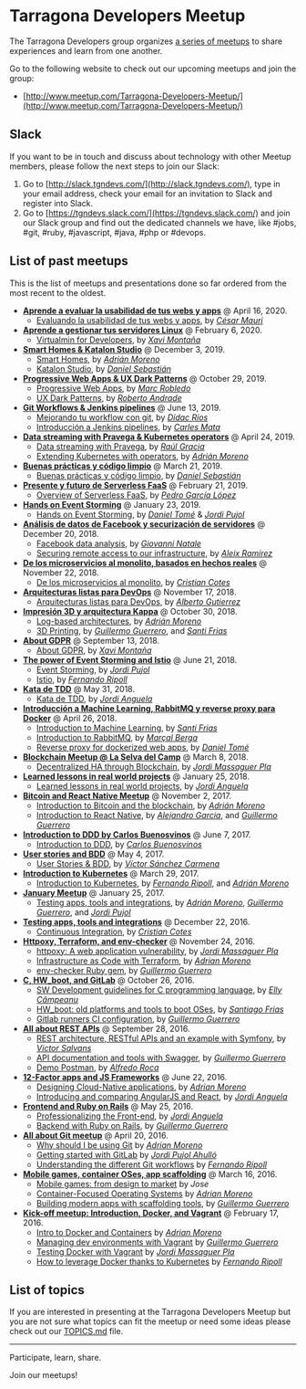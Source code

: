 # Tarragona Developers Meetup

The Tarragona Developers group organizes [a series of meetups](http://www.meetup.com/Tarragona-Developers-Meetup/) to share experiences and learn from one another.

Go to the following website to check out our upcoming meetups and join the group:

* [http://www.meetup.com/Tarragona-Developers-Meetup/](http://www.meetup.com/Tarragona-Developers-Meetup/)


## Slack

If you want to be in touch and discuss about technology with other Meetup members, please follow the next steps to join our Slack:

1. Go to [http://slack.tgndevs.com/](http://slack.tgndevs.com/), type in your email address, check your email for an invitation to Slack and register into Slack.
2. Go to [https://tgndevs.slack.com/](https://tgndevs.slack.com/) and join our Slack group and find out the dedicated channels we have, like #jobs, #git, #ruby, #javascript, #java, #php or #devops.


## List of past meetups

This is the list of meetups and presentations done so far ordered from the most recent to the oldest.

* **[Aprende a evaluar la usabilidad de tus webs y apps](https://www.meetup.com/Tarragona-Developers-Meetup/events/269887014/)** @ April 16, 2020.
  * [Evaluando la usabilidad de tus webs y apps](https://cesarmauri.com/es/aprende-a-evaluar-la-usabilidad-de-tus-webs-y-apps/), by *[César Mauri](https://cesarmauri.com)*
* **[Aprende a gestionar tus servidores Linux](https://www.meetup.com/Tarragona-Developers-Meetup/events/268107587/)** @ February 6, 2020.
  * [Virtualmin for Developers](https://github.com/tgndevs/meetup/raw/gh-pages/slides/virtualmin_for_developers.pdf), by *[Xavi Montaña](https://twitter.com/fxmontana)*
* **[Smart Homes & Katalon Studio](https://www.meetup.com/Tarragona-Developers-Meetup/events/266557369//)** @ December 3, 2019.
  * [Smart Homes](https://github.com/adrianmo/slides/raw/gh-pages/smart-homes/smart_homes.pdf), by *[Adrián Moreno](https://github.com/adrianmo)*
  * [Katalon Studio](#), by *[Daniel Sebastián](https://www.linkedin.com/in/danielesebastian/)*
* **[Progressive Web Apps & UX Dark Patterns](https://www.meetup.com/Tarragona-Developers-Meetup/events/265657835/)** @ October 29, 2019.
  * [Progressive Web Apps](https://github.com/tgndevs/meetup/raw/gh-pages/slides/PWA.pdf), by *[Marc Robledo](https://github.com/marcrobledo)*
  * [UX Dark Patterns](https://github.com/tgndevs/meetup/raw/gh-pages/slides/DarkPatterns.pdf), by *[Roberto Andrade](https://www.linkedin.com/in/robertoandradeperez/)*
* **[Git Workflows & Jenkins pipelines](https://www.meetup.com/Tarragona-Developers-Meetup/events/261826064/)** @ June 13, 2019.
  * [Mejorando tu workflow con git](#), by *[Dídac Ríos](https://github.com/didacrios)*
  * [Introducción a Jenkins pipelines](#), by *[Carles Mata](https://github.com/cmmata)*
* **[Data streaming with Pravega & Kubernetes operators](https://www.meetup.com/Tarragona-Developers-Meetup/events/260272030/)** @ April 24, 2019.
  * [Data streaming with Pravega](#), by *[Raúl Gracia](https://www.linkedin.com/in/raulgraciatinedo/)*
  * [Extending Kubernetes with operators](https://adrianmo.github.io/slides/k8s-operators/#/), by *[Adrián Moreno](https://github.com/adrianmo)*
* **[Buenas prácticas y código limpio](https://www.meetup.com/Tarragona-Developers-Meetup/events/259416765/)** @ March 21, 2019.
  * [Buenas prácticas y código limpio](#), by *[Daniel Sebastián](https://www.linkedin.com/in/danielesebastian/)*
* **[Presente y futuro de Serverless FaaS](https://www.meetup.com/Tarragona-Developers-Meetup/events/257895762/)** @ February 21, 2019.
  * [Overview of Serverless FaaS](https://github.com/tgndevs/meetup/raw/gh-pages/slides/faas_overview_pedro.pdf), by *[Pedro García López](http://pedrogarcialopez.es/)*
* **[Hands on Event Storming](https://www.meetup.com/Tarragona-Developers-Meetup/events/257666172/)** @ January 23, 2019.
  * [Hands on Event Storming](#), by *[Daniel Tomé](https://github.com/danitome24)* & *[Jordi Pujol](https://github.com/jpahullo)*
* **[Análisis de datos de Facebook y securización de servidores](https://www.meetup.com/Tarragona-Developers-Meetup/events/256645845/)** @ December 20, 2018.
  * [Facebook data analysis](#), by *[Giovanni Natale](https://www.linkedin.com/in/giovanni-natale-11394737/)*
  * [Securing remote access to our infrastructure](https://github.com/tgndevs/meetup/raw/gh-pages/slides/securing_remote_access.pdf), by *[Aleix Ramírez](https://www.linkedin.com/in/aleix-ram%C3%ADrez-baena-77b35a70/)*
* **[De los microservicios al monolito, basados en hechos reales](https://www.meetup.com/Tarragona-Developers-Meetup/events/254447535/)** @ November 22, 2018.
  * [De los microservicios al monolito](https://www.slideshare.net/RaY4cK/de-los-microservicios-al-monolito), by *[Cristian Cotes](https://github.com/Cotes)*
* **[Arquitecturas listas para DevOps](https://www.meetup.com/Tarragona-Developers-Meetup/events/256152957/)** @ November 17, 2018.
  * [Arquitecturas listas para DevOps](#), by *[Alberto Gutierrez](https://twitter.com/Guti_Mac)*
* **[Impresión 3D y arquitectura Kappa](https://www.meetup.com/Tarragona-Developers-Meetup/events/254381359/)** @ October 30, 2018.
  * [Log-based architectures](http://adrianmo.github.io/slides/log-architecture/), by *[Adrián Moreno](https://github.com/adrianmo)*
  * [3D Printing](https://docs.google.com/presentation/d/1XRucOycIgje1C5qwBrlGg_-7wBpEko6I9vkgBPxRSxQ/edit?usp=sharing), by *[Guillermo Guerrero](https://github.com/ryanfox1985)*, and *[Santi Frias](https://github.com/sfrias)*
* **[About GDPR](https://www.meetup.com/Tarragona-Developers-Meetup/events/254381124/)** @ September 13, 2018.
  * [About GDPR](https://es.slideshare.net/extern2000/about-gdpr-sobre-rgpd), by *[Xavi Montaña](https://twitter.com/fxmontana)*
* **[The power of Event Storming and Istio](https://www.meetup.com/Tarragona-Developers-Meetup/events/251019288/)** @ June 21, 2018.
  * [Event Storming](http://jpahullo.github.io/slides/eventstorming/), by *[Jordi Pujol](https://github.com/jpahullo)*
  * [Istio](#), by *[Fernando Ripoll](https://github.com/pipo02mix)*
* **[Kata de TDD](https://www.meetup.com/Tarragona-Developers-Meetup/events/249638584/)** @ May 31, 2018.
  * [Kata de TDD](https://www.slideshare.net/codiumteam/kata-de-tdd-by-jordi-anguela), by *[Jordi Anguela](https://github.com/jordianguela)*
* **[Introducción a Machine Learning, RabbitMQ y reverse proxy para Docker](https://www.meetup.com/Tarragona-Developers-Meetup/events/249638089/)** @ April 26, 2018.
  * [Introduction to Machine Learning](https://github.com/tgndevs/meetup/raw/gh-pages/slides/101_ML.pdf), by *[Santi Frias](https://github.com/sfrias)*
  * [Introduction to RabbitMQ](https://www.slideshare.net/MaralBerga/rabbitmq-tgndevs-meetup), by *[Marçal Berga](https://github.com/merciberga)*
  * [Reverse proxy for dockerized web apps](https://danitome24.github.io/meetup-nginx-reverseproxy/), by *[Daniel Tomé](https://github.com/danitome24)*
* **[Blockchain Meetup @ La Selva del Camp](https://www.meetup.com/Tarragona-Developers-Meetup/events/248102364/)** @ March 8, 2018.
  * [Decentralized HA through Blockchain](http://jordimassaguerpla.blogspot.com.es/2017/11/decentralized-ha.html), by *[Jordi Massaguer Pla](https://github.com/jordimassaguerpla)*
* **[Learned lessons in real world projects](https://www.meetup.com/Tarragona-Developers-Meetup/events/245637980/)** @ January 25, 2018.
  * [Learned lessons in real world projects](https://www.slideshare.net/codiumteam/learned-lessons-in-real-world-projects-by-jordi-anguela), by *[Jordi Anguela](https://github.com/jordianguela)*
* **[Bitcoin and React Native Meetup](https://www.meetup.com/Tarragona-Developers-Meetup/events/243770491/)** @ November 2, 2017.
  * [Introduction to Bitcoin and the blockchain](https://docs.google.com/presentation/d/e/2PACX-1vTCi-Vr5oPoCVv5CFZucIcYdjVtf5BgGP0Fq0yGanszgXRJpqJz0EGG0q7v53Y3jC5MMbjTKSMJurNF/pub), by *[Adrián Moreno](https://github.com/adrianmo)*
  * [Introduction to React Native](http://ryanfox1985.github.io/slides/reactnative101), by *[Alejandro Garcia](https://github.com/agrcrobles)*, and *[Guillermo Guerrero](https://github.com/ryanfox1985)*
* **[Introduction to DDD by Carlos Buenosvinos](https://www.meetup.com/Tarragona-Developers-Meetup/events/240393876/)** @ June 7, 2017.
  * [Introduction to DDD](https://www.youtube.com/watch?v=dDofYAOkpts), by *[Carlos Buenosvinos](https://twitter.com/buenosvinos)*
* **[User stories and BDD](https://www.meetup.com/Tarragona-Developers-Meetup/events/239405885/)** @ May 4, 2017.
  * [User Stories & BDD](https://docs.google.com/presentation/d/1PX05cpO2-V9hq9iWD9dNVYmj4Nydol3NMY0L8Q65bb8/pub), by *[Víctor Sánchez Carmena](https://twitter.com/vscarmena)*
* **[Introduction to Kubernetes](https://www.meetup.com/Tarragona-Developers-Meetup/events/238379684/)** @ March 29, 2017.
  * [Introduction to Kubernetes](http://adrianmo.github.io/slides/k8s-tgndevs), by *[Fernando Ripoll](https://github.com/pipo02mix)*, and *[Adrián Moreno](https://github.com/adrianmo)*
* **[January Meetup](https://www.meetup.com/Tarragona-Developers-Meetup/events/236985818/)** @ January 25, 2017.
  * [Testing apps, tools and integrations](https://tgndevs.github.io/superlists), by *[Adrián Moreno](https://github.com/adrianmo)*, *[Guillermo Guerrero](https://github.com/ryanfox1985)*, and *[Jordi Pujol](https://github.com/jpahullo)*
* **[Testing apps, tools and integrations](https://www.meetup.com/Tarragona-Developers-Meetup/events/236086896/)** @ December 22, 2016.
  * [Continuous Integration](https://github.com/tgndevs/meetup/raw/gh-pages/slides/ContinuousIntegration.pdf), by *[Cristian Cotes](https://github.com/Cotes)*
* **[Httpoxy, Terraform, and env-checker](https://www.meetup.com/Tarragona-Developers-Meetup/events/235569973/)** @ November 24, 2016.
  * [httpoxy: A web application vulnerability](https://drive.google.com/open?id=0B7IDcViGrJDOOTIwbmo4LXVVTkk), by *[Jordi Massaguer Pla](https://github.com/jordimassaguerpla)*
  * [Infrastructure as Code with Terraform](http://adrianmo.github.io/slides/terraform-tgndevs), by *[Adrian Moreno](https://github.com/adrianmo)*
  * [env-checker Ruby gem](https://github.com/ryanfox1985/env-checker), by *[Guillermo Guerrero](https://github.com/ryanfox1985)*
* **[C, HW_boot, and GitLab](https://www.meetup.com/Tarragona-Developers-Meetup/events/235065517/)** @ October 26, 2016.
  * [SW Development guidelines for C programming language](https://docs.google.com/presentation/d/1-VkEndrzHIdQS_jZlHRUjGnsINS5-rQRqZQYizglpAE/edit#slide=id.p3), by *[Elly Câmpeanu](https://www.linkedin.com/in/ellycampeanu)*
  * [HW_boot: old platforms and tools to boot OSes](http://sfrias.github.io/slides), by *[Santiago Frias](http://sfrias.github.io/slides)*
  * [Gitlab runners CI configuration](#), by *[Guillermo Guerrero](https://github.com/ryanfox1985)*
* **[All about REST APIs](http://www.meetup.com/Tarragona-Developers-Meetup/events/231684469/)** @ September 28, 2016.
  * [REST architecture, RESTful APIs and an example with Symfony](https://vsalvans.github.io/restapis), by *[Victor Salvans](https://github.com/vsalvans)*
  * [API documentation and tools with Swagger](http://ryanfox1985.github.io/slides/api_docs_tools), by *[Guillermo Guerrero](https://github.com/ryanfox1985)*
  * [Demo Postman](https://www.getpostman.com), by *[Alfredo Roca](https://github.com/AlfredoRoca)*
* **[12-Factor apps and JS Frameworks](http://www.meetup.com/Tarragona-Developers-Meetup/events/231684469/)** @ June 22, 2016.
  * [Designing Cloud-Native applications](http://adrianmo.github.io/slides/12factor), by *[Adrian Moreno](https://github.com/adrianmo)*
  * [Introducing and comparing AngularJS and React](http://www.slideshare.net/JordiAnguela/professionalizing-the-frontend), by *[Jordi Anguela](https://github.com/jordianguela)*
* **[Frontend and Ruby on Rails](http://www.meetup.com/Tarragona-Developers-Meetup/events/230835954/)** @ May 25, 2016.
  * [Professionalizing the Front-end](http://www.slideshare.net/JordiAnguela/professionalizing-the-frontend), by *[Jordi Anguela](https://github.com/jordianguela)*
  * [Backend with Ruby on Rails](http://ryanfox1985.github.io/slides/rails101/), by *[Guillermo Guerrero](https://github.com/ryanfox1985)*
* **[All about Git meetup](http://www.meetup.com/Tarragona-Developers-Meetup/events/229781981/)** @ April 20, 2016.
  * [Why should I be using Git](http://adrianmo.github.io/slides/whygit/) by *[Adrian Moreno](https://github.com/adrianmo)*
  * [Getting started with GitLab](http://jpahullo.github.io/slides/gitlab/) by *[Jordi Pujol Ahulló](https://github.com/jpahullo)*
  * [Understanding the different Git workflows](http://pipo02mix.github.io/slides/git-workflows.html) by *[Fernando Ripoll](https://github.com/pipo02mix)*
* **[Mobile games, container OSes, app scaffolding](http://www.meetup.com/Tarragona-Developers-Meetup/events/228972741/)** @ March 16, 2016.
  * [Mobile games: from design to market](http://juegosmovil.blogspot.es/) by *Jose*
  * [Container-Focused Operating Systems](http://adrianmo.github.io/slides/containeros/) by *[Adrian Moreno](https://github.com/adrianmo)*
  * [Building modern apps with scaffolding tools](http://ryanfox1985.github.io/slides/scaffolding_modern_apps/), by *[Guillermo Guerrero](https://github.com/ryanfox1985)*
* **[Kick-off meetup: Introduction, Docker, and Vagrant](http://www.meetup.com/Tarragona-Developers-Meetup/events/228350522/)** @ February 17, 2016.
  * [Intro to Docker and Containers](http://adrianmo.github.io/slides/docker101/) by *[Adrian Moreno](https://github.com/adrianmo)*
  * [Managing dev environments with Vagrant](http://ryanfox1985.github.io/slides/vagrant101/) by *[Guillermo Guerrero](https://github.com/ryanfox1985)*
  * [Testing Docker with Vagrant](https://drive.google.com/file/d/0B7IDcViGrJDOZ0VtUDlwYjNYaDg/view) by *[Jordi Massaguer Pla](https://github.com/jordimassaguerpla)*
  * [How to leverage Docker thanks to Kubernetes](https://docs.google.com/presentation/d/1MuWJUB_bMxU6WspA1zggNE0QP-03uVI-vqbdDS25kIs/pub?start=true&loop=false&delayms=60000) by *[Fernando Ripoll](https://github.com/pipo02mix)*


## List of topics

If you are interested in presenting at the Tarragona Developers Meetup but you are not sure what topics can fit the meetup or need some ideas please check out our [TOPICS.md](TOPICS.md) file.

---

Participate, learn, share.

Join our meetups!
